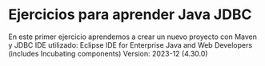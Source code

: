 # Ejercicios para aprender Java JDBC
En este primer ejercicio aprendemos a crear un nuevo proyecto con Maven y JDBC
IDE utilizado:
Eclipse IDE for Enterprise Java and Web Developers (includes Incubating components)
Version: 2023-12 (4.30.0)

